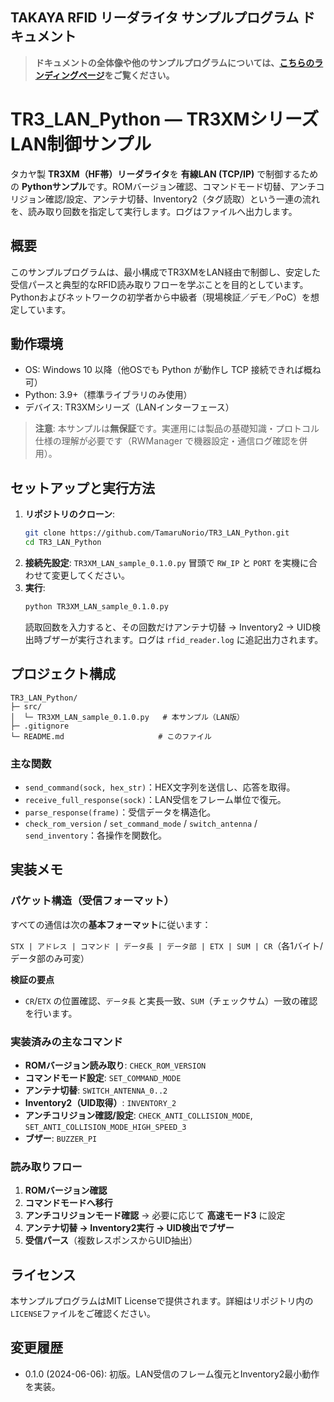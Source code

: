 ## TAKAYA RFID リーダライタ サンプルプログラム ドキュメント

> **ドキュメントの全体像や他のサンプルプログラムについては、[こちらのランディングページ](https://tamarunorio.github.io/TAKAYA-RFID-Sample-Code/)をご覧ください。**

# TR3_LAN_Python — TR3XMシリーズ LAN制御サンプル

タカヤ製 **TR3XM（HF帯）リーダライタ**を **有線LAN (TCP/IP)** で制御するための **Pythonサンプル**です。ROMバージョン確認、コマンドモード切替、アンチコリジョン確認/設定、アンテナ切替、Inventory2（タグ読取）という一連の流れを、読み取り回数を指定して実行します。ログはファイルへ出力します。

## 概要

このサンプルプログラムは、最小構成でTR3XMをLAN経由で制御し、安定した受信パースと典型的なRFID読み取りフローを学ぶことを目的としています。Pythonおよびネットワークの初学者から中級者（現場検証／デモ／PoC）を想定しています。

## 動作環境

-   OS: Windows 10 以降（他OSでも Python が動作し TCP 接続できれば概ね可）
-   Python: 3.9+（標準ライブラリのみ使用）
-   デバイス: TR3XMシリーズ（LANインターフェース）

> **注意**: 本サンプルは**無保証**です。実運用には製品の基礎知識・プロトコル仕様の理解が必要です（RWManager で機器設定・通信ログ確認を併用）。

## セットアップと実行方法

1.  **リポジトリのクローン**:
    ```bash
    git clone https://github.com/TamaruNorio/TR3_LAN_Python.git
    cd TR3_LAN_Python
    ```
2.  **接続先設定**: `TR3XM_LAN_sample_0.1.0.py` 冒頭で `RW_IP` と `PORT` を実機に合わせて変更してください。
3.  **実行**:
    ```bash
    python TR3XM_LAN_sample_0.1.0.py
    ```
    読取回数を入力すると、その回数だけアンテナ切替 → Inventory2 → UID検出時ブザーが実行されます。ログは `rfid_reader.log` に追記出力されます。

## プロジェクト構成

```
TR3_LAN_Python/
├─ src/
│  └─ TR3XM_LAN_sample_0.1.0.py   # 本サンプル（LAN版）
├─ .gitignore
└─ README.md                     # このファイル
```

### 主な関数

-   `send_command(sock, hex_str)`：HEX文字列を送信し、応答を取得。
-   `receive_full_response(sock)`：LAN受信をフレーム単位で復元。
-   `parse_response(frame)`：受信データを構造化。
-   `check_rom_version` / `set_command_mode` / `switch_antenna` / `send_inventory`：各操作を関数化。

## 実装メモ

### パケット構造（受信フォーマット）

すべての通信は次の**基本フォーマット**に従います：

`STX | アドレス | コマンド | データ長 | データ部 | ETX | SUM | CR`（各1バイト/データ部のみ可変）

**検証の要点**
-   `CR`/`ETX` の位置確認、`データ長` と実長一致、`SUM`（チェックサム）一致の確認を行います。

### 実装済みの主なコマンド

-   **ROMバージョン読み取り**: `CHECK_ROM_VERSION`
-   **コマンドモード設定**: `SET_COMMAND_MODE`
-   **アンテナ切替**: `SWITCH_ANTENNA_0..2`
-   **Inventory2（UID取得）**: `INVENTORY_2`
-   **アンチコリジョン確認/設定**: `CHECK_ANTI_COLLISION_MODE`, `SET_ANTI_COLLISION_MODE_HIGH_SPEED_3`
-   **ブザー**: `BUZZER_PI`

### 読み取りフロー

1.  **ROMバージョン確認**
2.  **コマンドモードへ移行**
3.  **アンチコリジョンモード確認** → 必要に応じて **高速モード3** に設定
4.  **アンテナ切替 → Inventory2実行 → UID検出でブザー**
5.  **受信パース**（複数レスポンスからUID抽出）

## ライセンス

本サンプルプログラムはMIT Licenseで提供されます。詳細はリポジトリ内の`LICENSE`ファイルをご確認ください。

## 変更履歴

-   0.1.0 (2024-06-06): 初版。LAN受信のフレーム復元とInventory2最小動作を実装。

